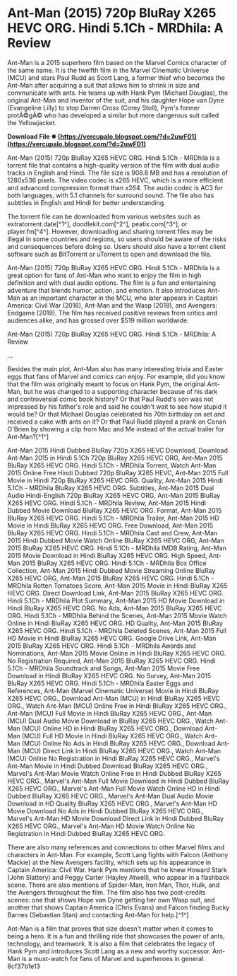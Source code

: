 
 
# Ant-Man (2015) 720p BluRay X265 HEVC ORG. Hindi 5.1Ch - MRDhila: A Review
 
Ant-Man is a 2015 superhero film based on the Marvel Comics character of the same name. It is the twelfth film in the Marvel Cinematic Universe (MCU) and stars Paul Rudd as Scott Lang, a former thief who becomes the Ant-Man after acquiring a suit that allows him to shrink in size and communicate with ants. He teams up with Hank Pym (Michael Douglas), the original Ant-Man and inventor of the suit, and his daughter Hope van Dyne (Evangeline Lilly) to stop Darren Cross (Corey Stoll), Pym's former protÃ©gÃ© who has developed a similar but more dangerous suit called the Yellowjacket.
 
**Download File ✵ [https://vercupalo.blogspot.com/?d=2uwF01](https://vercupalo.blogspot.com/?d=2uwF01)**


 
Ant-Man (2015) 720p BluRay X265 HEVC ORG. Hindi 5.1Ch - MRDhila is a torrent file that contains a high-quality version of the film with dual audio tracks in English and Hindi. The file size is 908.8 MB and has a resolution of 1280x536 pixels. The video codec is x265 HEVC, which is a more efficient and advanced compression format than x264. The audio codec is AC3 for both languages, with 5.1 channels for surround sound. The file also has subtitles in English and Hindi for better understanding.
 
The torrent file can be downloaded from various websites such as extratorrent.date[^1^], doodlekit.com[^2^], peatix.com[^3^], or player.fm[^4^]. However, downloading and sharing torrent files may be illegal in some countries and regions, so users should be aware of the risks and consequences before doing so. Users should also have a torrent client software such as BitTorrent or uTorrent to open and download the file.
 
Ant-Man (2015) 720p BluRay X265 HEVC ORG. Hindi 5.1Ch - MRDhila is a great option for fans of Ant-Man who want to enjoy the film in high definition and with dual audio options. The film is a fun and entertaining adventure that blends humor, action, and emotion. It also introduces Ant-Man as an important character in the MCU, who later appears in Captain America: Civil War (2016), Ant-Man and the Wasp (2018), and Avengers: Endgame (2019). The film has received positive reviews from critics and audiences alike, and has grossed over $519 million worldwide.
  
Ant-Man (2015) 720p BluRay X265 HEVC ORG. Hindi 5.1Ch - MRDhila: A Review
 
...
 
Besides the main plot, Ant-Man also has many interesting trivia and Easter eggs that fans of Marvel and comics can enjoy. For example, did you know that the film was originally meant to focus on Hank Pym, the original Ant-Man, but he was changed to a supporting character because of his dark and controversial comic book history? Or that Paul Rudd's son was not impressed by his father's role and said he couldn't wait to see how stupid it would be? Or that Michael Douglas celebrated his 70th birthday on set and received a cake with ants on it? Or that Paul Rudd played a prank on Conan O'Brien by showing a clip from Mac and Me instead of the actual trailer for Ant-Man?[^1^]
 
Ant-Man 2015 Hindi Dubbed BluRay 720p X265 HEVC Download,  Download Ant-Man 2015 in Hindi 5.1Ch 720p BluRay X265 HEVC ORG,  Ant-Man 2015 BluRay X265 HEVC ORG. Hindi 5.1Ch - MRDhila Torrent,  Watch Ant-Man 2015 Online Free Hindi Dubbed 720p BluRay X265 HEVC,  Ant-Man 2015 Full Movie in Hindi 720p BluRay X265 HEVC ORG. Quality,  Ant-Man 2015 Hindi 5.1Ch - MRDhila BluRay X265 HEVC ORG. Subtitles,  Ant-Man 2015 Dual Audio Hindi-English 720p BluRay X265 HEVC ORG,  Ant-Man 2015 BluRay X265 HEVC ORG. Hindi 5.1Ch - MRDhila Review,  Ant-Man 2015 Hindi Dubbed Movie Download BluRay X265 HEVC ORG. Format,  Ant-Man 2015 BluRay X265 HEVC ORG. Hindi 5.1Ch - MRDhila Trailer,  Ant-Man 2015 HD Movie in Hindi BluRay X265 HEVC ORG. Free Download,  Ant-Man 2015 BluRay X265 HEVC ORG. Hindi 5.1Ch - MRDhila Cast and Crew,  Ant-Man 2015 Hindi Dubbed Movie Watch Online BluRay X265 HEVC ORG,  Ant-Man 2015 BluRay X265 HEVC ORG. Hindi 5.1Ch - MRDhila IMDB Rating,  Ant-Man 2015 Movie Download in Hindi BluRay X265 HEVC ORG. High Speed,  Ant-Man 2015 BluRay X265 HEVC ORG. Hindi 5.1Ch - MRDhila Box Office Collection,  Ant-Man 2015 Hindi Dubbed Movie Streaming Online BluRay X265 HEVC ORG,  Ant-Man 2015 BluRay X265 HEVC ORG. Hindi 5.1Ch - MRDhila Rotten Tomatoes Score,  Ant-Man 2015 Movie in Hindi BluRay X265 HEVC ORG. Direct Download Link,  Ant-Man 2015 BluRay X265 HEVC ORG. Hindi 5.1Ch - MRDhila Plot Summary,  Ant-Man 2015 HD Movie Download in Hindi BluRay X265 HEVC ORG. No Ads,  Ant-Man 2015 BluRay X265 HEVC ORG. Hindi 5.1Ch - MRDhila Behind the Scenes,  Ant-Man 2015 Movie Watch Online in Hindi BluRay X265 HEVC ORG. HD Quality,  Ant-Man 2015 BluRay X265 HEVC ORG. Hindi 5.1Ch - MRDhila Deleted Scenes,  Ant-Man 2015 Full HD Movie in Hindi BluRay X265 HEVC ORG. Google Drive Link,  Ant-Man 2015 BluRay X265 HEVC ORG. Hindi 5.1Ch - MRDhila Awards and Nominations,  Ant-Man 2015 Movie Online in Hindi BluRay X265 HEVC ORG. No Registration Required,  Ant-Man 2015 BluRay X265 HEVC ORG. Hindi 5.1Ch - MRDhila Soundtrack and Songs,  Ant-Man 2015 Movie Free Download in Hindi BluRay X265 HEVC ORG. No Survey,  Ant-Man 2015 BluRay X265 HEVC ORG. Hindi 5.1Ch - MRDhila Easter Eggs and References,  Ant-Man (Marvel Cinematic Universe) Movie in Hindi BluRay X265 HEVC ORG.,  Download Ant-Man (MCU) in Hindi BluRay X265 HEVC ORG.,  Watch Ant-Man (MCU) Online Free in Hindi BluRay X265 HEVC ORG.,  Ant-Man (MCU) Full Movie in Hindi BluRay X265 HEVC ORG.,  Ant-Man (MCU) Dual Audio Movie Download in BluRay X265 HEVC ORG.,  Watch Ant-Man (MCU) Online HD in Hindi BluRay X265 HEVC ORG.,  Download Ant-Man (MCU) Full HD Movie in Hindi BluRay X265 HEVC ORG.,  Watch Ant-Man (MCU) Online No Ads in Hindi BluRay X265 HEVC ORG.,  Download Ant-Man (MCU) Direct Link in Hindi BluRay X265 HEVC ORG.,  Watch Ant-Man (MCU) Online No Registration in Hindi BluRay X265 HEVC ORG.,  Marvel's Ant-Man Movie in Hindi Dubbed Download BluRay X265 HEVC ORG.,  Marvel's Ant-Man Movie Watch Online Free in Hindi Dubbed BluRay X265 HEVC ORG.,  Marvel's Ant-Man Full Movie Download in Hindi Dubbed BluRay X265 HEVC ORG.,  Marvel's Ant-Man Full Movie Watch Online HD in Hindi Dubbed BluRay X265 HEVC ORG.,  Marvel's Ant-Man Dual Audio Movie Download in HD Quality BluRay X265 HEVC ORG.,  Marvel's Ant-Man HD Movie Download No Ads in Hindi Dubbed BluRay X265 HEVC ORG.,  Marvel's Ant-Man HD Movie Download Direct Link in Hindi Dubbed BluRay X265 HEVC ORG.,  Marvel's Ant-Man HD Movie Watch Online No Registration in Hindi Dubbed BluRay X265 HEVC ORG.
 
There are also many references and connections to other Marvel films and characters in Ant-Man. For example, Scott Lang fights with Falcon (Anthony Mackie) at the New Avengers facility, which sets up his appearance in Captain America: Civil War. Hank Pym mentions that he knew Howard Stark (John Slattery) and Peggy Carter (Hayley Atwell), who appear in a flashback scene. There are also mentions of Spider-Man, Iron Man, Thor, Hulk, and the Avengers throughout the film. The film also has two post-credits scenes: one that shows Hope van Dyne getting her own Wasp suit, and another that shows Captain America (Chris Evans) and Falcon finding Bucky Barnes (Sebastian Stan) and contacting Ant-Man for help.[^1^]
 
Ant-Man is a film that proves that size doesn't matter when it comes to being a hero. It is a fun and thrilling ride that showcases the power of ants, technology, and teamwork. It is also a film that celebrates the legacy of Hank Pym and introduces Scott Lang as a new and worthy successor. Ant-Man is a must-watch for fans of Marvel and superheroes in general.
 8cf37b1e13
 
